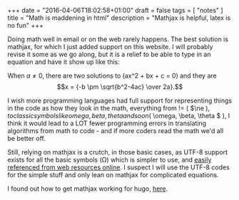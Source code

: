 +++
date = "2016-04-06T18:02:58+01:00"
draft = false
tags = [ "notes" ]
title = "Math is maddening in html"
description = "Mathjax is helpful, latex is no fun"
+++

Doing math well in email or on the web rarely happens. The best solution
is mathjax, for which I just added support on this website. I will
probably revise it some as we go along, but it is a relief to be able to
type in an equation and have it show up like this:

When $a \ne 0$, there are two solutions to \(ax^2 + bx + c = 0\) and they are
$$x = {-b \pm \sqrt{b^2-4ac} \over 2a}.$$

I wish more programming languages had full support for representing
things in the code as how they look in the math, everything from != (
$\ne $), to classic symbols like omega, beta, theta and so on ($ \omega,
\beta, \theta $ ), I think it would lead to a LOT fewer programming
errors in translating algorithms from math to code - and if more coders
read the math we'd all be better off.

Still, relying on mathjax is a crutch, in those basic cases, as UTF-8
support exists for all the basic symbols (&#937;) which is simpler to
use, and [easily referenced from web resources online](http://www.fileformat.info/info/unicode/char/03a9/index.htm). I suspect I will
use the UTF-8 codes for the simple stuff and only lean on mathjax for
complicated equations.

I found out how to get mathjax working for hugo, [here](https://gohugo.io/tutorials/mathjax/).
